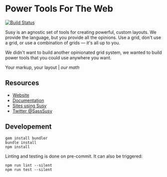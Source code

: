Power Tools For The Web
=======================

[![Build Status](https://travis-ci.org/ericam/susy.png?branch=susy-next)](https://travis-ci.org/ericam/susy)

Susy is an agnostic set of tools
for creating powerful, custom layouts.
We provide the language,
but you provide all the opinions.
Use a grid, don't use a grid,
or use a combination of grids —
it's all up to you.

We didn't want to build another opinionated grid system,
we wanted to build power tools
that you could use anywhere you want.

Your markup, your layout | *our math*


Resources
---------

- [Website](http://susy.oddbird.net/)
- [Documentation](http://susydocs.oddbird.net/)
- [Sites using Susy](http://susy.oddbird.net/sites-using-susy/)
- [Twitter @SassSusy](http://twitter.com/Sasssusy/)


Developement
------------

```
gem install bundler
bundle install
npm install
```

Linting and testing is done on pre-commit.
It can also be triggered:

```
npm run lint --silent
npm run test --silent
```
